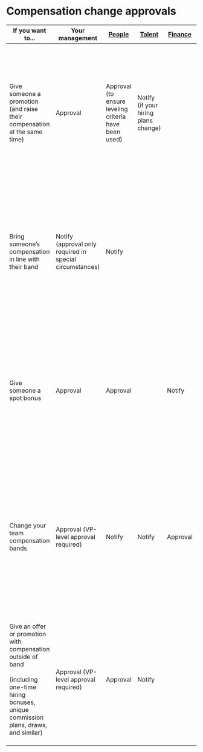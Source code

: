 # Compensation change approvals

| If you want to...                                                                                                                                    | Your management                                          | [People](../../../departments/people-ops/index.md)    | [Talent](../../../departments/talent/index.md) | [Finance](../../../departments/finance/index.md) | Notes                                                                                                                                                                                                                                          |
| ---------------------------------------------------------------------------------------------------------------------------------------------------- | -------------------------------------------------------- | ----------------------------------------------------- | ---------------------------------------------- | ------------------------------------------------ | ---------------------------------------------------------------------------------------------------------------------------------------------------------------------------------------------------------------------------------------------- |
| Give someone a promotion (and raise their compensation at the same time)                                                                             | Approval                                                 | Approval (to ensure leveling criteria have been used) | Notify (if your hiring plans change)           |                                                  | Fill out the [changes to role and compensation form](https://docs.google.com/forms/d/e/1FAIpQLSdpsqWn5acbU2LMCzizpxJBnGDgNoP8Qvj9P3FROO9g5C3yHA/viewform). Once submitted, the People Ops team will reach out with any questions prior to making the change, or will notify you once the change has been made.                                                                                      |
| Bring someone’s compensation in line with their band                                                                                                 | Notify (approval only required in special circumstances) | Notify                                                |                                                |                                                  | Fill out the [changes to role and compensation form](https://docs.google.com/forms/d/e/1FAIpQLSdpsqWn5acbU2LMCzizpxJBnGDgNoP8Qvj9P3FROO9g5C3yHA/viewform). Once submitted, the People Ops team will reach out with any questions prior to making the change, or will notify you once the change has been made.                                                                                      |
| Give someone a spot bonus                                                                                                                            | Approval                                                 | Approval                                              |                                                | Notify                                           |Fill out the [changes to role and compensation form](https://docs.google.com/forms/d/e/1FAIpQLSdpsqWn5acbU2LMCzizpxJBnGDgNoP8Qvj9P3FROO9g5C3yHA/viewform). Once submitted, the People Ops team will reach out with any questions prior to making the change, or will notify you once the change has been made.                                                                                                                                                                                                                                                |
| Change your team compensation bands                                                                                                                  | Approval (VP-level approval required)                    | Notify                                                | Notify                                         | Approval                                         | Change proposals should come with clear justification in the form of:<BR>- Evidence of market changes<BR>- Evidence of multiple lost candidates due to compensation or multiple new hires coming in with special compensation levels           |
| Give an offer or promotion with compensation outside of band<BR><BR>(including one-time hiring bonuses, unique commission plans, draws, and similar) | Approval (VP-level approval required)                    | Approval                                              | Notify                                         |                                                  | This should be extremely rare, in keeping with our [compensation philosophy](index.md#making-out-of-band-offers). More often, if a candidate requires this, it’s likely an issue with our bands needing updates or misleveling of a candidate. |
